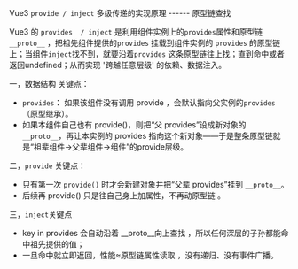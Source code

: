Vue3 `provide / inject` 多级传递的实现原理 ------ 原型链查找

Vue3 的 `provides  / inject` 是利用组件实例上的`provides`属性和原型链  `__proto__` ，把祖先组件提供的`provides` 挂载到组件实例的 `provides` 的原型链上；当组件`inject`找不到，就要沿着`provides` 这条原型链往上找；直到命中或者返回undefined；从而实现  '跨越任意层级'  的依赖、数据注入。

一，数据结构 关键点：
- `provides`： 如果该组件没有调用 provide ，会默认指向父实例的`provides` （原型继承）。
- 如果本组件自己也有 provide()，则把“父 provides”设成新对象的 `__proto__`，再让本实例的 provides 指向这个新对象——于是整条原型链就是“祖辈组件→父辈组件→组件”的provide层级。

二，`provide` 关键点：
- 只有第一次  `provide()` 时才会新建对象并把“父辈 provides”挂到 `__proto__`。
- 后续再 provide() 只是往自己身上加属性，不再动原型链 。

三，`inject`关键点
- key in provides 会自动沿着 __proto__向上查找 ，所以任何深层的子孙都能命中祖先提供的值；
- 一旦命中就立即返回，性能≈原型链属性读取 ，没有递归、没有事件广播。

